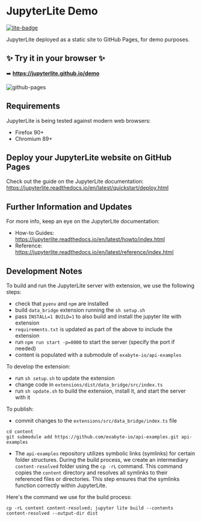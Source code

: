 # JupyterLite Demo

[![lite-badge](https://jupyterlite.rtfd.io/en/latest/_static/badge.svg)](https://jupyterlite.github.io/demo)

JupyterLite deployed as a static site to GitHub Pages, for demo purposes.

## ✨ Try it in your browser ✨

➡️ **https://jupyterlite.github.io/demo**

![github-pages](https://user-images.githubusercontent.com/591645/120649478-18258400-c47d-11eb-80e5-185e52ff2702.gif)

## Requirements

JupyterLite is being tested against modern web browsers:

-   Firefox 90+
-   Chromium 89+

## Deploy your JupyterLite website on GitHub Pages

Check out the guide on the JupyterLite documentation: https://jupyterlite.readthedocs.io/en/latest/quickstart/deploy.html

## Further Information and Updates

For more info, keep an eye on the JupyterLite documentation:

-   How-to Guides: https://jupyterlite.readthedocs.io/en/latest/howto/index.html
-   Reference: https://jupyterlite.readthedocs.io/en/latest/reference/index.html

## Development Notes

To build and run the JupyterLite server with extension, we use the following steps:
-   check that `pyenv` and `npm` are installed
-   build `data_bridge` extension running the `sh setup.sh`
-   pass `INSTALL=1 BUILD=1` to also build and install the jupyter lite with extension
-   `requirements.txt` is updated as part of the above to include the extension
-   run `npm run start -p=8000` to start the server (specify the port if needed)
-   content is populated with a submodule of `exabyte-io/api-examples`

To develop the extension:
-   run `sh setup.sh` to update the extension
-   change code in `extensions/dist/data_bridge/src/index.ts`
-  run `sh update.sh` to build the extension, install it, and start the server with it

To publish:
-   commit changes to the `extensions/src/data_bridge/index.ts` file

```shell
cd content
git submodule add https://github.com/exabyte-io/api-examples.git api-examples
```

-   The `api-examples` repository utilizes symbolic links (symlinks) for certain folder structures. During the build process, we create an intermediary `content-resolved` folder using the `cp -rL` command. This command copies the `content` directory and resolves all symlinks to their referenced files or directories. This step ensures that the symlinks function correctly within JupyterLite.

Here's the command we use for the build process:

```shell
cp -rL content content-resolved; jupyter lite build --contents content-resolved --output-dir dist
```
